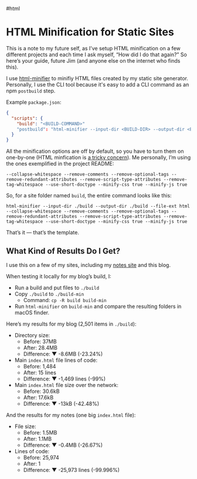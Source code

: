 #html

# HTML Minification for Static Sites

This is a note to my future self, as I’ve setup HTML minification on a few different projects and each time I ask myself, “How did I do that again?” So here’s your guide, future Jim (and anyone else on the internet who finds this).

I use [html-minifier](https://github.com/kangax/html-minifier) to minifiy HTML files created by my static site generator. Personally, I use the CLI tool because it's easy to add a CLI command as an npm `postbuild` step.

Example `package.json`:

```json
{
  "scripts": {
    "build": "<BUILD-COMMAND>"
    "postbuild": "html-minifier --input-dir <BUILD-DIR> --output-dir <BUILD-DIR> --file-ext html <OPTIONS>"
  }
}
```

All the minification options are off by default, so you have to turn them on one-by-one (HTML minfication is [a tricky concern](http://perfectionkills.com/experimenting-with-html-minifier/)). Me personally, I’m using the ones exemplified in the project README:

```
--collapse-whitespace --remove-comments --remove-optional-tags --remove-redundant-attributes --remove-script-type-attributes --remove-tag-whitespace --use-short-doctype --minify-css true --minify-js true
```

So, for a site folder named `build`, the entire command looks like this:

```
html-minifier --input-dir ./build --output-dir ./build --file-ext html --collapse-whitespace --remove-comments --remove-optional-tags --remove-redundant-attributes --remove-script-type-attributes --remove-tag-whitespace --use-short-doctype --minify-css true --minify-js true
```

That’s it — that’s the template.

## What Kind of Results Do I Get?

I use this on a few of my sites, including my [notes site](https://notes.jim-nielsen.com) and this blog. 

When testing it locally for my blog’s build, I:

- Run a build and put files to `./build`
- Copy `./build` to `./build-min`
	- Command: `cp -R build build-min`
- Run `html-minifier` on `build-min` and compare the resulting folders in macOS finder.

Here’s my results for my blog (2,501 items in `./build`):

- Directory size:
	- Before: 37MB
	- After: 28.4MB
	- Difference: ▼ -8.6MB (-23.24%)
- Main `index.html` file lines of code:
	- Before: 1,484
	- After: 15 lines
	- Difference: ▼ -1,469 lines (-99%)
- Main `index.html` file size over the network:
	- Before: 30.6kB
	- After: 17.6kB
	- Difference: ▼ -13kB (-42.48%)

And the results for my notes (one big `index.html` file):

- File size:
	- Before: 1.5MB
	- After: 1.1MB
	- Difference: ▼ -0.4MB (-26.67%)
- Lines of code:
	- Before: 25,974
	- After: 1
	- Difference: ▼ -25,973 lines (-99.996%)